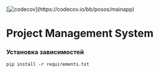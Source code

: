[![codecov](https://codecov.io/bb/posos/mainapp/branch/master/gra..)](https://codecov.io/bb/posos/mainapp)

# Project Management System




### Установка зависимостей
`pip install -r requirements.txt`